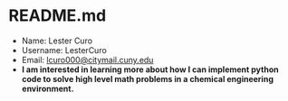 # README.md
* Name: Lester Curo
* Username: LesterCuro
* Email: lcuro000@citymail.cuny.edu
* **I am interested in learning more about how I can implement python code to solve high level math problems in a chemical engineering environment.**
